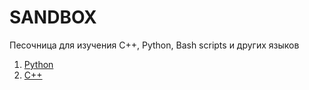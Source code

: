 # SANDBOX
Песочница для изучения C++, Python, Bash scripts и других языков

1. [Python](python/)
2. [C++](cpp/)
